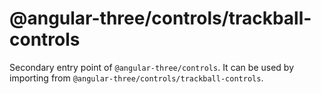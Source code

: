 # @angular-three/controls/trackball-controls

Secondary entry point of `@angular-three/controls`. It can be used by importing from `@angular-three/controls/trackball-controls`.
